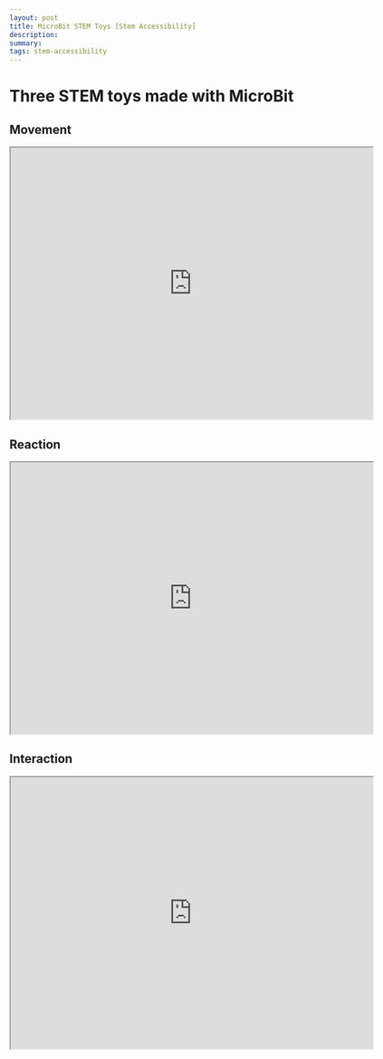 ```yaml
---
layout: post
title: MicroBit STEM Toys [Stem Accessibility]
description: 
summary: 
tags: stem-accessibility 
---
```

<h1>Three STEM toys made with MicroBit</h1>

<h2> Movement </h2>

<iframe src="https://drive.google.com/file/d/1Ark9cGesoaDyWEdEbR6vW2nINa97tt8e/preview" width="640" height="480" allow="autoplay"></iframe>

<h2> Reaction </h2>

<iframe src="https://drive.google.com/file/d/1_KPhE8hYPL9k82MVx6eSGOa-hqqqPCfZ/preview" width="640" height="480" allow="autoplay"></iframe>


<h2> Interaction </h2>

<iframe src="https://drive.google.com/file/d/1LMsk2LchGa_sUJ4XUGdtaWOEZhxsTCfp/preview" width="640" height="480" allow="autoplay"></iframe>
